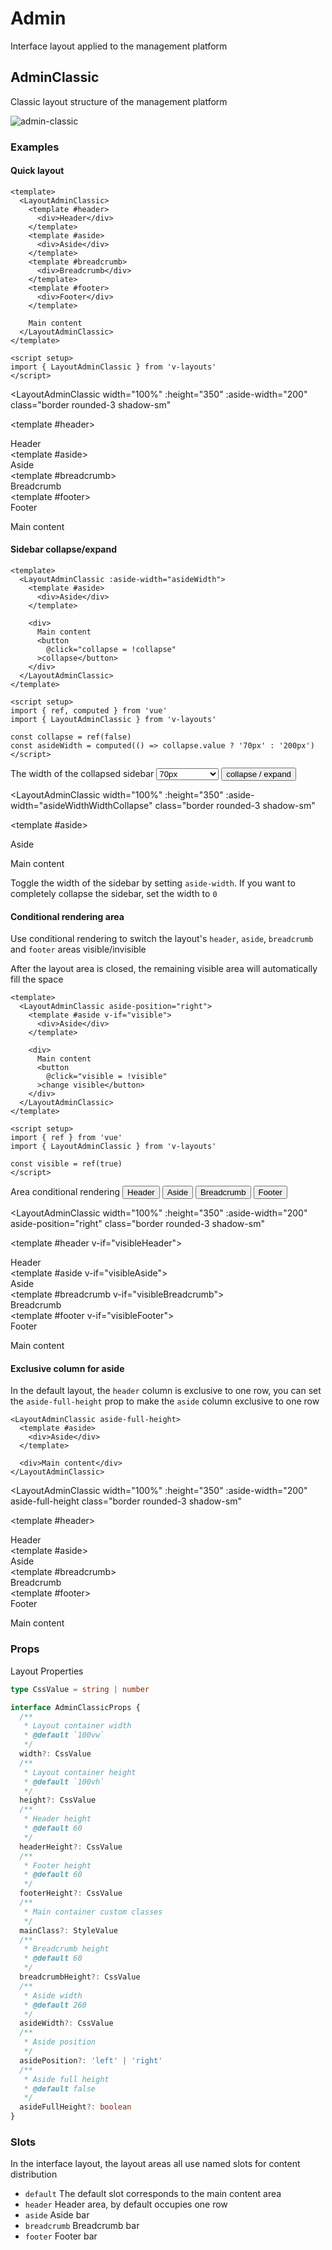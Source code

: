 # Admin

Interface layout applied to the management platform

## AdminClassic

Classic layout structure of the management platform

![admin-classic](/layout/admin-classic.svg)

### Examples

<script setup>
import { LayoutAdminClassic } from 'v-layouts'
import { useAdmin } from '@/script/layout/admin'

const {
  collapse,
  collapsedWidth,
  asideWidthWidthCollapse,
  visibleHeader,
  visibleBreadcrumb,
  visibleAside,
  visibleFooter
} = useAdmin()
</script>

#### Quick layout

```vue
<template>
  <LayoutAdminClassic>
    <template #header>
      <div>Header</div>
    </template>
    <template #aside>
      <div>Aside</div>
    </template>
    <template #breadcrumb>
      <div>Breadcrumb</div>
    </template>
    <template #footer>
      <div>Footer</div>
    </template>

    Main content
  </LayoutAdminClassic>
</template>

<script setup>
import { LayoutAdminClassic } from 'v-layouts'
</script>
```

<LayoutAdminClassic
  width="100%"
  :height="350"
  :aside-width="200"
  class="border rounded-3 shadow-sm"
>
  <template #header>
    <div class="border-bottom h-100 p-3">Header</div>
  </template>
  <template #aside>
    <div class="border-end h-100 p-3">Aside</div>
  </template>
  <template #breadcrumb>
    <div class="border-bottom h-100 p-3">Breadcrumb</div>
  </template>
  <template #footer>
    <div class="border-top h-100 p-3">Footer</div>
  </template>

  <div class="text-bg-light h-100 p-3">Main content</div>
</LayoutAdminClassic>

#### Sidebar collapse/expand

```vue
<template>
  <LayoutAdminClassic :aside-width="asideWidth">
    <template #aside>
      <div>Aside</div>
    </template>

    <div>
      Main content
      <button
        @click="collapse = !collapse"
      >collapse</button>
    </div>
  </LayoutAdminClassic>
</template>

<script setup>
import { ref, computed } from 'vue'
import { LayoutAdminClassic } from 'v-layouts'

const collapse = ref(false)
const asideWidth = computed(() => collapse.value ? '70px' : '200px')
</script>
```

<div class="my-3 d-flex align-items-center">
  <span>The width of the collapsed sidebar</span>
  <select
    class="form-select mx-3"
    style="width: 100px;"
    v-model="collapsedWidth"
  >
    <option value="70px">70px</option>
    <option value="0px">0px</option>
  </select>
  <button
    type="button"
    class="btn btn-dark"
    @click="collapse = !collapse"
  >collapse / expand</button>
</div>

<LayoutAdminClassic
  width="100%"
  :height="350"
  :aside-width="asideWidthWidthCollapse"
  class="border rounded-3 shadow-sm"
>
  <template #aside>
    <div class="border-end h-100 p-3">Aside</div>
  </template>

  <div class="text-bg-light h-100 p-3">Main content</div>
</LayoutAdminClassic>

Toggle the width of the sidebar by setting `aside-width`. If you want to completely collapse the sidebar, set the width to `0`

#### Conditional rendering area

Use conditional rendering to switch the layout's `header`, `aside`, `breadcrumb` and `footer` areas visible/invisible

After the layout area is closed, the remaining visible area will automatically fill the space

```vue
<template>
  <LayoutAdminClassic aside-position="right">
    <template #aside v-if="visible">
      <div>Aside</div>
    </template>

    <div>
      Main content
      <button
        @click="visible = !visible"
      >change visible</button>
    </div>
  </LayoutAdminClassic>
</template>

<script setup>
import { ref } from 'vue'
import { LayoutAdminClassic } from 'v-layouts'

const visible = ref(true)
</script>
```

<div class="d-flex align-items-center my-3">
  <span class="me-3">Area conditional rendering</span>
  <button
    type="button"
    class="btn btn-dark me-3"
    @click="visibleHeader = !visibleHeader"
  >Header</button>
  <button
    type="button"
    class="btn btn-dark me-3"
    @click="visibleAside = !visibleAside"
  >Aside</button>
  <button
    type="button"
    class="btn btn-dark me-3"
    @click="visibleBreadcrumb = !visibleBreadcrumb"
  >Breadcrumb</button>
  <button
    type="button"
    class="btn btn-dark"
    @click="visibleFooter = !visibleFooter"
  >Footer</button>
</div>

<LayoutAdminClassic
  width="100%"
  :height="350"
  :aside-width="200"
  aside-position="right"
  class="border rounded-3 shadow-sm"
>
  <template #header v-if="visibleHeader">
    <div class="border-bottom h-100 p-3">Header</div>
  </template>
  <template #aside v-if="visibleAside">
    <div class="border-start h-100 p-3">Aside</div>
  </template>
  <template #breadcrumb v-if="visibleBreadcrumb">
    <div class="border-bottom h-100 p-3">Breadcrumb</div>
  </template>
  <template #footer v-if="visibleFooter">
    <div class="border-top h-100 p-3">Footer</div>
  </template>

  <div class="text-bg-light h-100 p-3">Main content</div>
</LayoutAdminClassic>

#### Exclusive column for aside

In the default layout, the `header` column is exclusive to one row, you can set the `aside-full-height` prop to make the `aside` column exclusive to one row

```vue-html
<LayoutAdminClassic aside-full-height>
  <template #aside>
    <div>Aside</div>
  </template>

  <div>Main content</div>
</LayoutAdminClassic>
```

<LayoutAdminClassic
  width="100%"
  :height="350"
  :aside-width="200"
  aside-full-height
  class="border rounded-3 shadow-sm"
>
  <template #header>
    <div class="border-bottom h-100 p-3">Header</div>
  </template>
  <template #aside>
    <div class="border-end h-100 p-3">Aside</div>
  </template>
  <template #breadcrumb>
    <div class="border-bottom h-100 p-3">Breadcrumb</div>
  </template>
  <template #footer>
    <div class="border-top h-100 p-3">Footer</div>
  </template>

  <div class="text-bg-light h-100 p-3">Main content</div>
</LayoutAdminClassic>

### Props

Layout Properties

```ts
type CssValue = string | number

interface AdminClassicProps {
  /**
   * Layout container width
   * @default `100vw`
   */
  width?: CssValue
  /**
   * Layout container height
   * @default `100vh`
   */
  height?: CssValue
  /**
   * Header height
   * @default 60
   */
  headerHeight?: CssValue
  /**
   * Footer height
   * @default 60
   */
  footerHeight?: CssValue
  /**
   * Main container custom classes
   */
  mainClass?: StyleValue
  /**
   * Breadcrumb height
   * @default 60
   */
  breadcrumbHeight?: CssValue
  /**
   * Aside width
   * @default 260
   */
  asideWidth?: CssValue
  /**
   * Aside position
   */
  asidePosition?: 'left' | 'right'
  /**
   * Aside full height
   * @default false
   */
  asideFullHeight?: boolean
}
```

### Slots

In the interface layout, the layout areas all use named slots for content distribution

- `default` The default slot corresponds to the main content area
- `header` Header area, by default occupies one row
- `aside` Aside bar
- `breadcrumb` Breadcrumb bar
- `footer` Footer bar

